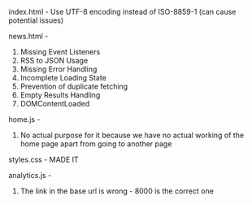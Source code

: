 index.html - Use UTF-8 encoding instead of ISO-8859-1 (can cause potential issues)

news.html -
1. Missing Event Listeners
2. RSS to JSON Usage
3. Missing Error Handling
4. Incomplete Loading State
5. Prevention of duplicate fetching
6. Empty Results Handling
7. DOMContentLoaded 

home.js -
1. No actual purpose for it because we have no actual working of the home page apart from going to another page

styles.css - MADE IT

analytics.js - 
1. The link in the base url is wrong - 8000 is the correct one